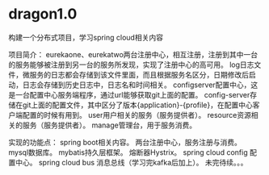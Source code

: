 # dragon1.0
构建一个分布式项目，学习spring cloud相关内容

项目简介：
    eurekaone、eurekatwo两台注册中心，相互注册，注册到其中一台的服务能够被注册到另一台的服务所发现，实现了注册中心的高可用。
    log日志文件，微服务的日志都会存储到该文件里面，而且根据服务名区分，日期修改后启动，日志会存储到历史日志中，日志名和时间相关。
    configserver配置中心，这是一台配置中心服务端程序，通过url能够获取git上面的配置。
    config-server存储在git上面的配置文件，其中区分了版本{application}-{profile}，在配置中心客户端配置的时候有用到。
    user用户相关的服务（服务提供者）。
    resource资源相关的服务（服务提供者）。
    manage管理台，用于服务消费。
    
实现的功能点：
    spring boot相关内容。
    两台注册中心，服务注册与消费。
    mysql数据库。
    mybatis持久层框架。
    熔断器Hystrix。
    spring cloud config 配置中心。
    spring cloud bus 消息总线（学习完kafka后加上）。
    未完待续。。。
    